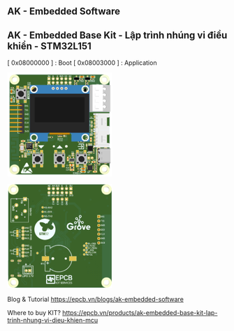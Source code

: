 ## **AK - Embedded Software**

## AK - Embedded Base Kit - Lập trình nhúng vi điều khiển - STM32L151

[ 0x08000000 ] : Boot
[ 0x08003000 ] : Application

[<img src="hardware/images/design-ak-embedded-base-kit-lap-trinh-nhung-vi-dieu-khien-stm32l151-lcd-top.png" width="240"/>](hardware/Images/design-ak-embedded-base-kit-lap-trinh-nhung-vi-dieu-khien-stm32l151-lcd-top.png)

[<img src="hardware/images/design-ak-embedded-base-kit-lap-trinh-nhung-vi-dieu-khien-stm32l151-bottom.png" width="240"/>](hardware/Images/design-ak-embedded-base-kit-lap-trinh-nhung-vi-dieu-khien-stm32l151-bottom.png)

Blog & Tutorial
https://epcb.vn/blogs/ak-embedded-software

Where to buy KIT?
https://epcb.vn/products/ak-embedded-base-kit-lap-trinh-nhung-vi-dieu-khien-mcu

